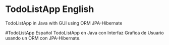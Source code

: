 # TodoListApp English
TodoListApp in Java with GUI using ORM JPA-Hibernate 


#TodoListApp Español
TodoListApp en Java con Interfaz Grafica de Usuario usando un ORM con JPA-Hibernate.




